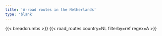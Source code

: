 ```yaml
---
title: 'A-road routes in the Netherlands'
type: 'blank'
---
```


{{< breadcrumbs >}}
{{< road_routes country=NL filterby=ref regex=A >}}
